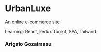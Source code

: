 # UrbanLuxe

An online e-commerce site

Learning:
React, Redux Toolkit, SPA, Tailwind

### Arigato Gozaimasu
